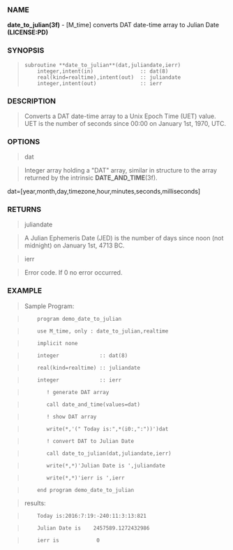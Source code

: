### NAME

**date_to_julian(3f)** \- [M_time] converts DAT date-time array to Julian Date **(LICENSE:PD)**

### SYNOPSIS

>     subroutine **date_to_julian**(dat,juliandate,ierr)
>         integer,intent(in)               :: dat(8)
>         real(kind=realtime),intent(out)  :: juliandate
>         integer,intent(out)              :: ierr

### DESCRIPTION

> Converts a DAT date-time array to a Unix Epoch Time (UET) value. UET is the
number of seconds since 00:00 on January 1st, 1970, UTC.

### OPTIONS

> dat

> Integer array holding a "DAT" array, similar in structure to the array
returned by the intrinsic **DATE_AND_TIME**(3f).

>  
>  
>
dat=[year,month,day,timezone,hour,minutes,seconds,milliseconds]

>  

### RETURNS

> juliandate

>

> A Julian Ephemeris Date (JED) is the number of days since noon (not
midnight) on January 1st, 4713 BC.

>

> ierr

> Error code. If 0 no error occurred.

### EXAMPLE

> Sample Program:

>  
>  
>         program demo_date_to_julian

>         use M_time, only : date_to_julian,realtime

>         implicit none

>         integer             :: dat(8)

>         real(kind=realtime) :: juliandate

>         integer             :: ierr

>            ! generate DAT array

>            call date_and_time(values=dat)

>            ! show DAT array

>            write(*,'(" Today is:",*(i0:,":"))')dat

>            ! convert DAT to Julian Date

>            call date_to_julian(dat,juliandate,ierr)

>            write(*,*)'Julian Date is ',juliandate

>            write(*,*)'ierr is ',ierr

>         end program demo_date_to_julian

>  
>  
>  
>

> results:

>  
>  
>         Today is:2016:7:19:-240:11:3:13:821

>         Julian Date is    2457589.1272432986

>         ierr is            0

>  
>  
>  

